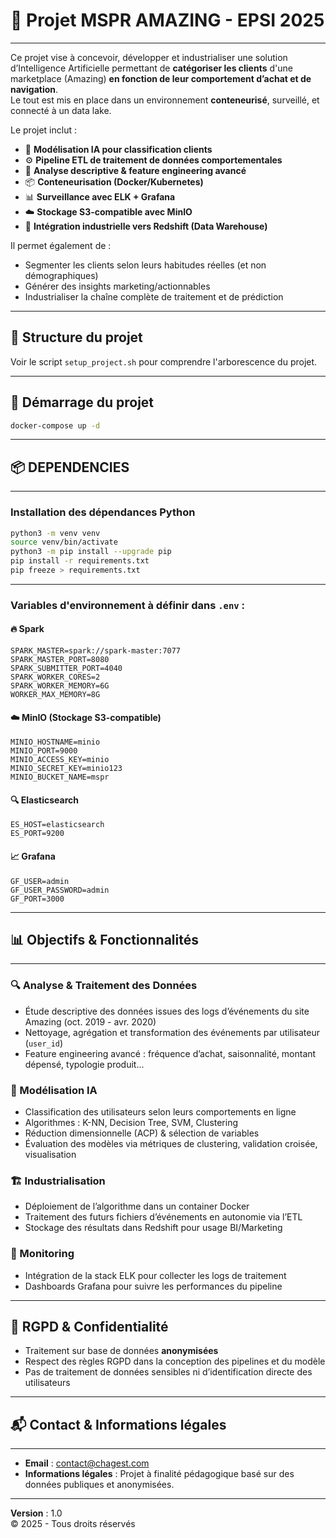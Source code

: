 # 🚀 Projet MSPR AMAZING - EPSI 2025

---

Ce projet vise à concevoir, développer et industrialiser une solution d’Intelligence Artificielle permettant de **catégoriser les clients** d'une marketplace (Amazing) **en fonction de leur comportement d’achat et de navigation**.  
Le tout est mis en place dans un environnement **conteneurisé**, surveillé, et connecté à un data lake.

Le projet inclut :

-   🧠 **Modélisation IA pour classification clients**
-   ⚙️ **Pipeline ETL de traitement de données comportementales**
-   🧪 **Analyse descriptive & feature engineering avancé**
-   📦 **Conteneurisation (Docker/Kubernetes)**
-   📊 **Surveillance avec ELK + Grafana**
-   ☁️ **Stockage S3-compatible avec MinIO**
-   🏢 **Intégration industrielle vers Redshift (Data Warehouse)**

Il permet également de :

-   Segmenter les clients selon leurs habitudes réelles (et non démographiques)
-   Générer des insights marketing/actionnables
-   Industrialiser la chaîne complète de traitement et de prédiction

---

## 📁 Structure du projet

Voir le script `setup_project.sh` pour comprendre l'arborescence du projet.

---

## 🚀 Démarrage du projet

```bash
docker-compose up -d
```

---

## 📦 DEPENDENCIES

---

### Installation des dépendances Python

```bash
python3 -m venv venv
source venv/bin/activate
python3 -m pip install --upgrade pip
pip install -r requirements.txt
pip freeze > requirements.txt
```

---

### Variables d'environnement à définir dans `.env` :

#### 🔥 Spark

```
SPARK_MASTER=spark://spark-master:7077
SPARK_MASTER_PORT=8080
SPARK_SUBMITTER_PORT=4040
SPARK_WORKER_CORES=2
SPARK_WORKER_MEMORY=6G
WORKER_MAX_MEMORY=8G
```

#### ☁️ MinIO (Stockage S3-compatible)

```
MINIO_HOSTNAME=minio
MINIO_PORT=9000
MINIO_ACCESS_KEY=minio
MINIO_SECRET_KEY=minio123
MINIO_BUCKET_NAME=mspr
```

#### 🔍 Elasticsearch

```
ES_HOST=elasticsearch
ES_PORT=9200
```

#### 📈 Grafana

```
GF_USER=admin
GF_USER_PASSWORD=admin
GF_PORT=3000
```

---

## 📊 Objectifs & Fonctionnalités

---

### 🔍 Analyse & Traitement des Données

-   Étude descriptive des données issues des logs d’événements du site Amazing (oct. 2019 - avr. 2020)
-   Nettoyage, agrégation et transformation des événements par utilisateur (`user_id`)
-   Feature engineering avancé : fréquence d’achat, saisonnalité, montant dépensé, typologie produit...

### 🧠 Modélisation IA

-   Classification des utilisateurs selon leurs comportements en ligne
-   Algorithmes : K-NN, Decision Tree, SVM, Clustering
-   Réduction dimensionnelle (ACP) & sélection de variables
-   Évaluation des modèles via métriques de clustering, validation croisée, visualisation

### 🏗️ Industrialisation

-   Déploiement de l’algorithme dans un container Docker
-   Traitement des futurs fichiers d’événements en autonomie via l’ETL
-   Stockage des résultats dans Redshift pour usage BI/Marketing

### 📡 Monitoring

-   Intégration de la stack ELK pour collecter les logs de traitement
-   Dashboards Grafana pour suivre les performances du pipeline

---

## 🔐 RGPD & Confidentialité

-   Traitement sur base de données **anonymisées**
-   Respect des règles RGPD dans la conception des pipelines et du modèle
-   Pas de traitement de données sensibles ni d’identification directe des utilisateurs

---

## 📬 Contact & Informations légales

---

-   **Email** : [contact@chagest.com](mailto:contact@chagest.com)
-   **Informations légales** : Projet à finalité pédagogique basé sur des données publiques et anonymisées.

---

**Version** : 1.0  
© 2025 - Tous droits réservés
